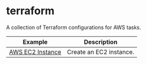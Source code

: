 # terraform
A collection of Terraform configurations for AWS tasks.


Example | Description
------- | -----------
[AWS EC2 Instance](./aws-ec2-instance/) | Create an EC2 instance.
